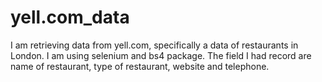 # yell.com_data
I am retrieving data from yell.com, specifically a data of restaurants in London. I am using selenium
and bs4 package. The field I had record are name of restaurant, type of restaurant, website and telephone.